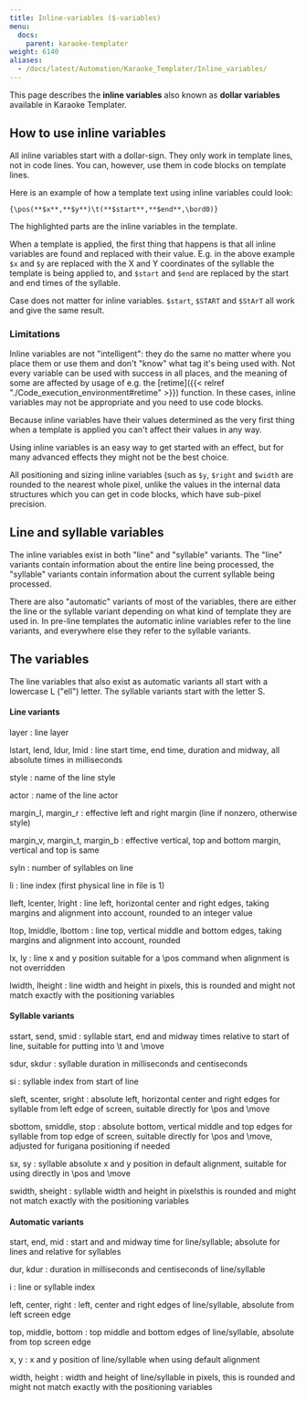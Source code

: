 ```yaml
---
title: Inline-variables ($-variables)
menu:
  docs:
    parent: karaoke-templater
weight: 6140
aliases:
  - /docs/latest/Automation/Karaoke_Templater/Inline_variables/
---
```


This page describes the **inline variables** also known as **dollar variables**
available in Karaoke Templater.

## How to use inline variables

All inline variables start with a dollar-sign. They only work in template
lines, not in code lines. You can, however, use them in code blocks on template
lines.

Here is an example of how a template text using inline variables could look:

```ass
{\pos(**$x**,**$y**)\t(**$start**,**$end**,\bord0)}
```

The highlighted parts are the inline variables in the template.

When a template is applied, the first thing that happens is that all inline
variables are found and replaced with their value. E.g. in the above example
`$x` and `$y` are replaced with the X and Y coordinates of the syllable the
template is being applied to, and `$start` and `$end` are replaced by the start
and end times of the syllable.

Case does not matter for inline variables. `$start`, `$START` and `$StArT` all
work and give the same result.

### Limitations

Inline variables are not "intelligent": they do the same no matter where you
place them or use them and don't "know" what tag it's being used with. Not
every variable can be used with success in all places, and the meaning of some
are affected by usage of e.g. the
[retime]({{< relref "./Code_execution_environment#retime" >}})
function. In these cases, inline variables may not be appropriate and you need
to use code blocks.

Because inline variables have their values determined as the very first thing
when a template is applied you can't affect their values in any way.

Using inline variables is an easy way to get started with an effect, but for
many advanced effects they might not be the best choice.

All positioning and sizing inline variables (such as `$y`, `$right` and
`$width` are rounded to the nearest whole pixel, unlike the values in the
internal data structures which you can get in code blocks, which have sub-pixel
precision.

## Line and syllable variables

The inline variables exist in both "line" and "syllable" variants. The "line"
variants contain information about the entire line being processed, the
"syllable" variants contain information about the current syllable being
processed.

There are also "automatic" variants of most of the variables, there are either
the line or the syllable variant depending on what kind of template they are
used in. In pre-line templates the automatic inline variables refer to the line
variants, and everywhere else they refer to the syllable variants.

## The variables

The line variables that also exist as automatic variants all start with a
lowercase L ("ell") letter. The syllable variants start with the letter S.

#### Line variants

layer
: line layer

lstart, lend, ldur, lmid
: line start time, end time, duration and midway, all absolute times in milliseconds

style
: name of the line style

actor
: name of the line actor

margin_l, margin_r
: effective left and right margin (line if nonzero, otherwise style)

margin_v, margin_t, margin_b
: effective vertical, top and bottom margin, vertical and top is same

syln
: number of syllables on line

li
: line index (first physical line in file is 1)

lleft, lcenter, lright
: line left, horizontal center and right edges, taking margins and alignment into account, rounded to an integer value

ltop, lmiddle, lbottom
: line top, vertical middle and bottom edges, taking margins and alignment into account, rounded

lx, ly
: line x and y position suitable for a \\pos command when alignment is not overridden

lwidth, lheight
: line width and height in pixels, this is rounded and might not match exactly with the positioning variables

#### Syllable variants

sstart, send, smid
: syllable start, end and midway times relative to start of line, suitable for putting into \\t and \\move

sdur, skdur
: syllable duration in milliseconds and centiseconds

si
: syllable index from start of line

sleft, scenter, sright
: absolute left, horizontal center and right edges for syllable from left edge of screen, suitable directly for \\pos and \\move

sbottom, smiddle, stop
: absolute bottom, vertical middle and top edges for syllable from top edge of screen, suitable directly for \\pos and \\move, adjusted for furigana positioning if needed

sx, sy
: syllable absolute x and y position in default alignment, suitable for using directly in \\pos and \\move

swidth, sheight
: syllable width and height in pixelsthis is rounded and might not match exactly with the positioning variables

#### Automatic variants

start, end, mid
: start and and midway time for line/syllable; absolute for lines and relative for syllables

dur, kdur
: duration in milliseconds and centiseconds of line/syllable

i
: line or syllable index

left, center, right
: left, center and right edges of line/syllable, absolute from left screen edge

top, middle, bottom
: top middle and bottom edges of line/syllable, absolute from top screen edge

x, y
: x and y position of line/syllable when using default alignment

width, height
: width and height of line/syllable in pixels, this is rounded and might not match exactly with the positioning variables
